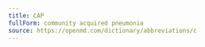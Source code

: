 ```yaml
---
title: CAP
fullForm: community acquired pneumonia
source: https://openmd.com/dictionary/abbreviations/c
---
```

